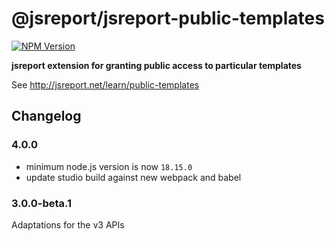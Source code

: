 # @jsreport/jsreport-public-templates
[![NPM Version](http://img.shields.io/npm/v/@jsreport/jsreport-public-templates.svg?style=flat-square)](https://npmjs.com/package/@jsreport/jsreport-public-templates)

**jsreport extension for granting public access to particular templates**

See http://jsreport.net/learn/public-templates

## Changelog

### 4.0.0

- minimum node.js version is now `18.15.0`
- update studio build against new webpack and babel

### 3.0.0-beta.1

Adaptations for the v3 APIs
